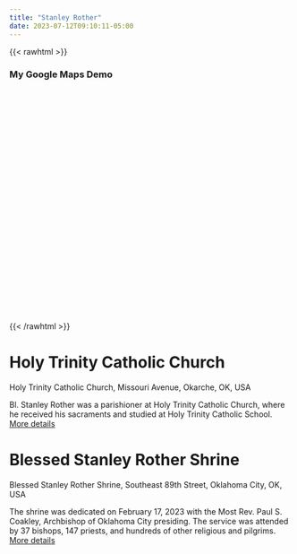 ```yaml
---
title: "Stanley Rother"
date: 2023-07-12T09:10:11-05:00
---
```


{{< rawhtml >}}

<!-- <script src="https://polyfill.io/v3/polyfill.min.js?features=default"></script> -->
<style>
    /* 
 * Always set the map height explicitly to define the size of the div element
 * that contains the map. 
 */
#map {
  height: 400px;
}
</style>

<h3>My Google Maps Demo</h3>
<!--The div element for the map -->
<div id="map"></div>

<!-- prettier-ignore -->
<script>(g=>{var h,a,k,p="The Google Maps JavaScript API",c="google",l="importLibrary",q="__ib__",m=document,b=window;b=b[c]||(b[c]={});var d=b.maps||(b.maps={}),r=new Set,e=new URLSearchParams,u=()=>h||(h=new Promise(async(f,n)=>{await (a=m.createElement("script"));e.set("libraries",[...r]+"");for(k in g)e.set(k.replace(/[A-Z]/g,t=>"_"+t[0].toLowerCase()),g[k]);e.set("callback",c+".maps."+q);a.src=`https://maps.${c}apis.com/maps/api/js?`+e;d[q]=f;a.onerror=()=>h=n(Error(p+" could not load."));a.nonce=m.querySelector("script[nonce]")?.nonce||"";m.head.append(a)}));d[l]?console.warn(p+" only loads once. Ignoring:",g):d[l]=(f,...n)=>r.add(f)&&u().then(()=>d[l](f,...n))})
    ({key: window.GOOGLE_API_KEY, v: "beta"});</script>

<script>
    // Initialize and add the map
let map;
let geocoder;

async function initMap() {
  // The location of Uluru
  const position = { lat: -25.344, lng: 131.031 };
  // Request needed libraries.
  //@ts-ignore
  const { Map } = await google.maps.importLibrary("maps");
  const { AdvancedMarkerElement } = await google.maps.importLibrary("marker");
  const {Geocoder} = await google.maps.importLibrary("geocoding");



  let geocoder = new Geocoder();

  geocoder.geocode(
      {"address": "700+Southeast+89th+Street,+Oklahoma+City,+OK"},
      function(results, status) {
          console.log(results); console.log(status);
            // The map, centered at Uluru
  map = new Map(document.getElementById("map"), {
    zoom: 4,
    center: results[0].geometry.location,
    mapId: "DEMO_MAP_ID",
  });
//     // The marker, positioned at Uluru
//   const marker = new AdvancedMarkerElement({
//     map: map,
//     position: results[0].geometry.location,
//     title: "Uluru",
//   });
    // The marker, positioned at Uluru
  const marker2 = new AdvancedMarkerElement({
    map: map,
    position: {lat: 35.376906, lng: -97.502884},
    title: "Uluru",
  });
    })


}

initMap();
</script>

{{< /rawhtml >}}



# Holy Trinity Catholic Church

Holy Trinity Catholic Church, Missouri Avenue, Okarche, OK, USA

Bl. Stanley Rother was a parishioner at Holy Trinity Catholic Church, where he received his sacraments and studied at Holy Trinity Catholic School.
[More details](https://www.holytrinityok.org/)


# Blessed Stanley Rother Shrine

Blessed Stanley Rother Shrine, Southeast 89th Street, Oklahoma City, OK, USA

The shrine was dedicated on February 17, 2023 with the Most Rev. Paul S. Coakley, Archbishop of Oklahoma City presiding.  The service was attended by 37 bishops, 147 priests, and hundreds of other religious and pilgrims.
[More details](https://www.rothershrine.org/)

